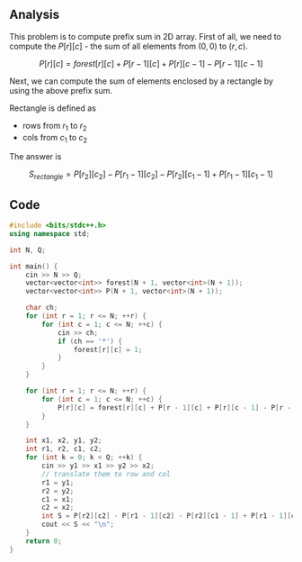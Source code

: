 ## Analysis

This problem is to compute prefix sum in 2D array. First of all, we need to compute the $P[r][c]$ - the sum of all elements from $(0,0)$ to $(r,c)$.

$$
P[r][c] = forest[r][c] + P[r-1][c] + P[r][c-1] - P[r-1][c-1] 
$$

Next, we can compute the sum of elements enclosed by a rectangle by using the above prefix sum.

Rectangle is defined as 

* rows from $r_1$ to $r_2$
* cols from $c_1$ to $c_2$

The answer is

$$
S_{rectangle} = P[r_2][c_2] - P[r_1-1][c_2] - P[r_2][c_1-1] + P[r_1-1][c_1-1]
$$

## Code

```c++
#include <bits/stdc++.h>
using namespace std;

int N, Q;

int main() {
    cin >> N >> Q;
    vector<vector<int>> forest(N + 1, vector<int>(N + 1));
    vector<vector<int>> P(N + 1, vector<int>(N + 1));

    char ch;
    for (int r = 1; r <= N; ++r) {
        for (int c = 1; c <= N; ++c) {
            cin >> ch;
            if (ch == '*') {
                forest[r][c] = 1;
            }
        }
    }

    for (int r = 1; r <= N; ++r) {
        for (int c = 1; c <= N; ++c) {
            P[r][c] = forest[r][c] + P[r - 1][c] + P[r][c - 1] - P[r - 1][c - 1];
        }
    }

    int x1, x2, y1, y2;
    int r1, r2, c1, c2;
    for (int k = 0; k < Q; ++k) {
        cin >> y1 >> x1 >> y2 >> x2;
        // translate them to row and col
        r1 = y1;
        r2 = y2;
        c1 = x1;
        c2 = x2;
        int S = P[r2][c2] - P[r1 - 1][c2] - P[r2][c1 - 1] + P[r1 - 1][c1 - 1];
        cout << S << "\n";
    }
    return 0;
}
```


